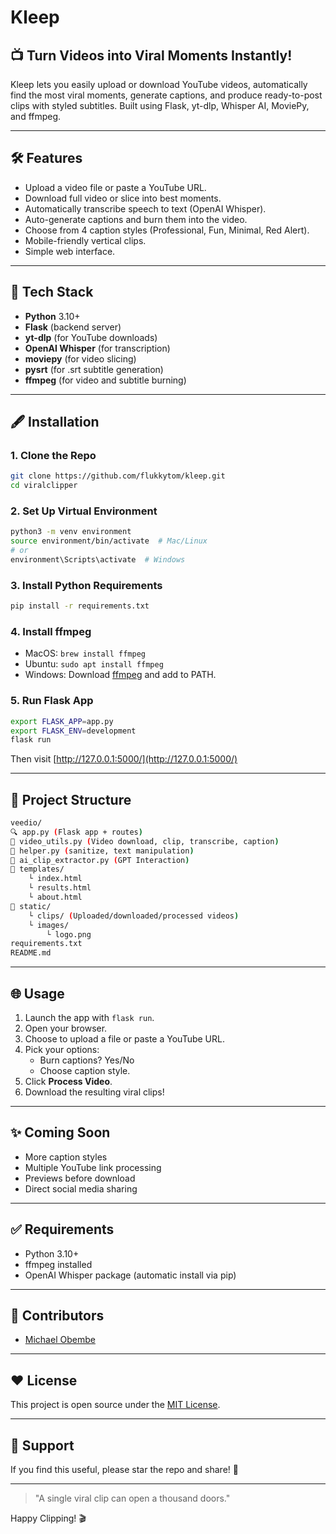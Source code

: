 # Kleep

## 📺 Turn Videos into Viral Moments Instantly!

Kleep lets you easily upload or download YouTube videos, automatically find the most viral moments, generate captions, and produce ready-to-post clips with styled subtitles. Built using Flask, yt-dlp, Whisper AI, MoviePy, and ffmpeg.

---

## 🛠️ Features
- Upload a video file or paste a YouTube URL.
- Download full video or slice into best moments.
- Automatically transcribe speech to text (OpenAI Whisper).
- Auto-generate captions and burn them into the video.
- Choose from 4 caption styles (Professional, Fun, Minimal, Red Alert).
- Mobile-friendly vertical clips.
- Simple web interface.

---

## 🔬 Tech Stack
- **Python** 3.10+
- **Flask** (backend server)
- **yt-dlp** (for YouTube downloads)
- **OpenAI Whisper** (for transcription)
- **moviepy** (for video slicing)
- **pysrt** (for .srt subtitle generation)
- **ffmpeg** (for video and subtitle burning)

---

## 🖋️ Installation

### 1. Clone the Repo
```bash
git clone https://github.com/flukkytom/kleep.git
cd viralclipper
```

### 2. Set Up Virtual Environment
```bash
python3 -m venv environment
source environment/bin/activate  # Mac/Linux
# or
environment\Scripts\activate  # Windows
```

### 3. Install Python Requirements
```bash
pip install -r requirements.txt
```

### 4. Install ffmpeg
- MacOS: `brew install ffmpeg`
- Ubuntu: `sudo apt install ffmpeg`
- Windows: Download [ffmpeg](https://ffmpeg.org/download.html) and add to PATH.

### 5. Run Flask App
```bash
export FLASK_APP=app.py
export FLASK_ENV=development
flask run
```
Then visit [http://127.0.0.1:5000/](http://127.0.0.1:5000/)

---

## 🔎 Project Structure
```bash
veedio/
🔍 app.py (Flask app + routes)
📂 video_utils.py (Video download, clip, transcribe, caption)
📂 helper.py (sanitize, text manipulation)
📂 ai_clip_extractor.py (GPT Interaction)
📂 templates/
    └︎ index.html
    └︎ results.html
    └︎ about.html
📂 static/
    └︎ clips/ (Uploaded/downloaded/processed videos)
    └︎ images/
        └︎ logo.png
requirements.txt
README.md
```

---

## 🌐 Usage
1. Launch the app with `flask run`.
2. Open your browser.
3. Choose to upload a file or paste a YouTube URL.
4. Pick your options:
   - Burn captions? Yes/No
   - Choose caption style.
5. Click **Process Video**.
6. Download the resulting viral clips!

---

## ✨ Coming Soon
- More caption styles
- Multiple YouTube link processing
- Previews before download
- Direct social media sharing

---

## ✅ Requirements
- Python 3.10+
- ffmpeg installed
- OpenAI Whisper package (automatic install via pip)

---

## 🚀 Contributors
- [Michael Obembe](https://github.com/flukkytom)

---

## ❤️ License
This project is open source under the [MIT License](LICENSE).

---

## 👋 Support
If you find this useful, please star the repo and share! 🌟

---

> "A single viral clip can open a thousand doors."

Happy Clipping! 🎬


